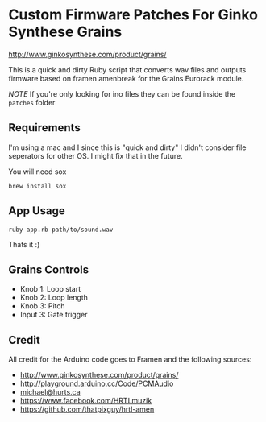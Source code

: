 # Custom Firmware Patches For Ginko Synthese Grains

http://www.ginkosynthese.com/product/grains/

This is a quick and dirty Ruby script that converts wav files and
outputs firmware based on framen amenbreak for the Grains Eurorack module.

*NOTE* If you're only looking for ino files they can be found inside the `patches` folder

## Requirements

I'm using a mac and I since this is "quick and dirty" I didn't consider file seperators for other OS. I might fix that in the future.

You will need sox

```
brew install sox
```

## App Usage

```
ruby app.rb path/to/sound.wav
```

Thats it :)

## Grains Controls

* Knob 1: Loop start
* Knob 2: Loop length
* Knob 3: Pitch
* Input 3: Gate trigger

## Credit

All credit for the Arduino code goes to Framen and the following sources:

* http://www.ginkosynthese.com/product/grains/
* http://playground.arduino.cc/Code/PCMAudio
* michael@hurts.ca
* https://www.facebook.com/HRTLmuzik
* https://github.com/thatpixguy/hrtl-amen
